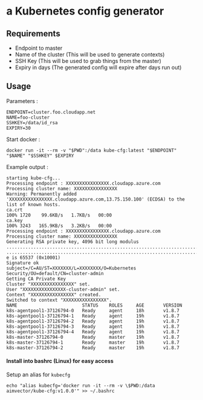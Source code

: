 # a Kubernetes config generator

## Requirements

* Endpoint to master
* Name of the cluster (This will be used to generate contexts)
* SSH Key (This will be used to grab things from the master)
* Expiry in days (The generated config will expire after days run out)

## Usage

Parameters : <br/>

```
ENDPOINT=cluster.foo.cloudapp.net
NAME=foo-cluster
SSHKEY=/data/id_rsa
EXPIRY=30
```

Start docker : <br/>

```
docker run -it --rm -v "$PWD":/data kube-cfg:latest "$ENDPOINT" "$NAME" "$SSHKEY" $EXPIRY

```

Example output : 

```
starting kube-cfg...
Processing endpoint : XXXXXXXXXXXXXXXX.cloudapp.azure.com
Processing cluster name: XXXXXXXXXXXXXXXX
Warning: Permanently added 'XXXXXXXXXXXXXXXX.cloudapp.azure.com,13.75.150.100' (ECDSA) to the list of known hosts.
ca.crt                                                                                                                                                                 100% 1720    99.6KB/s   1.7KB/s   00:00    
ca.key                                                                                                                                                                 100% 3243   165.9KB/s   3.2KB/s   00:00    
Processing endpoint : XXXXXXXXXXXXXXXX.cloudapp.azure.com
Processing cluster name: XXXXXXXXXXXXXXXX
Generating RSA private key, 4096 bit long modulus
..................................................................................................................................................................................................++
........................................................................................................................................................................................................................++
e is 65537 (0x10001)
Signature ok
subject=/C=AU/ST=XXXXXXX/L=XXXXXXXX/O=Kubernetes Security/OU=default/CN=cluster-admin
Getting CA Private Key
Cluster "XXXXXXXXXXXXXXXX" set.
User "XXXXXXXXXXXXXXXX-cluster-admin" set.
Context "XXXXXXXXXXXXXXXX" created.
Switched to context "XXXXXXXXXXXXXXXX".
NAME                        STATUS    ROLES     AGE       VERSION
k8s-agentpool1-37126794-0   Ready     agent     18h       v1.8.7
k8s-agentpool1-37126794-1   Ready     agent     19h       v1.8.7
k8s-agentpool1-37126794-2   Ready     agent     19h       v1.8.7
k8s-agentpool1-37126794-3   Ready     agent     19h       v1.8.7
k8s-agentpool1-37126794-4   Ready     agent     19h       v1.8.7
k8s-master-37126794-0       Ready     master    19h       v1.8.7
k8s-master-37126794-1       Ready     master    19h       v1.8.7
k8s-master-37126794-2       Ready     master    19h       v1.8.7
```


#### Install into bashrc (Linux) for easy access

Setup an alias for `kubecfg`

```
echo "alias kubecfg='docker run -it --rm -v \$PWD:/data aimvector/kube-cfg:v1.0.0'" >> ~/.bashrc

```